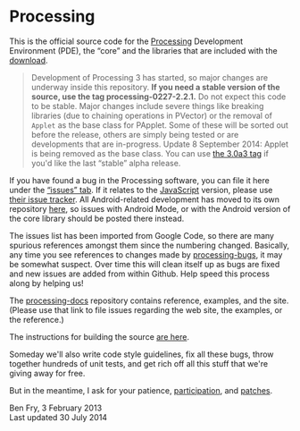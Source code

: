 Processing
==========

This is the official source code for the [Processing](http://processing.org) Development Environment (PDE), 
the “core” and the libraries that are included with the [download](http://processing.org/download). 

> Development of Processing 3 has started, so major changes are underway inside this repository. **If you need a stable version of the source, use the tag processing-0227-2.2.1.** Do not expect this code to be stable. Major changes include severe things like breaking libraries (due to chaining operations in PVector) or the removal of `Applet` as the base class for PApplet. Some of these will be sorted out before the release, others are simply being tested or are developments that are in-progress.
> Update 8 September 2014: Applet is being removed as the base class. You can use [the 3.0a3 tag](https://github.com/processing/processing/releases/tag/processing-0230-3.0a3) if you'd like the last “stable” alpha release.

If you have found a bug in the Processing software, you can file it here under the [“issues” tab](https://github.com/processing/processing/issues). 
If it relates to the [JavaScript](http://processingjs.org) version, please use [their issue tracker](https://processing-js.lighthouseapp.com/).
All Android-related development has moved to its own repository [here](https://github.com/processing/processing-android), 
so issues with Android Mode, or with the Android version of the core library should be posted there instead.

The issues list has been imported from Google Code, so there are many spurious references 
amongst them since the numbering changed. Basically, any time you see references to 
changes made by [processing-bugs](https://github.com/processing-bugs), it may be somewhat suspect.
Over time this will clean itself up as bugs are fixed and new issues are added from within Github.
Help speed this process along by helping us!

The [processing-docs](https://github.com/processing/processing-docs/) repository contains reference, examples, and the site. 
(Please use that link to file issues regarding the web site, the examples, or the reference.)

The instructions for building the source [are here](https://github.com/processing/processing/wiki/Build-Instructions).

Someday we'll also write code style guidelines, fix all these bugs, 
throw together hundreds of unit tests, 
and get rich off all this stuff that we're giving away for free.

But in the meantime, I ask for your patience, 
[participation](https://github.com/processing/processing/wiki/Project-List), 
and [patches](https://github.com/processing/processing/pulls).

Ben Fry, 3 February 2013  
Last updated 30 July 2014
